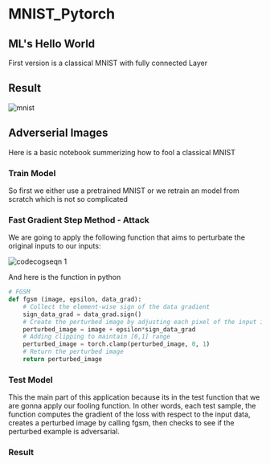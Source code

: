 # MNIST_Pytorch
## ML's Hello World
First version is a classical MNIST with fully connected Layer
## Result
![mnist](https://user-images.githubusercontent.com/45148200/49903347-35a6a380-fe67-11e8-8a21-8873d2150336.PNG)

## Adverserial Images 
Here is a basic notebook summerizing how to fool a classical MNIST
### Train Model 
So first we either use a pretrained MNIST or we retrain an model from scratch which is not so complicated
### Fast Gradient Step Method - Attack
We are going to apply the following function that aims to perturbate the original inputs to our inputs:

![codecogseqn 1](https://user-images.githubusercontent.com/45148200/49902351-ff1b5980-fe63-11e8-873e-5fb16f8a99ce.gif)

And here is the function in python 
``` python 
# FGSM
def fgsm (image, epsilon, data_grad):
    # Collect the element-wise sign of the data gradient
    sign_data_grad = data_grad.sign()
    # Create the perturbed image by adjusting each pixel of the input image
    perturbed_image = image + epsilon*sign_data_grad
    # Adding clipping to maintain [0,1] range
    perturbed_image = torch.clamp(perturbed_image, 0, 1)
    # Return the perturbed image
    return perturbed_image
```
### Test Model
This the main part of this application because its in the test function that we are gonna apply our fooling function.
In other words, each test sample,  the function computes the gradient of the loss with respect to the input data,
creates a perturbed image by calling fgsm, then checks to see if the perturbed example is adversarial.
### Result
